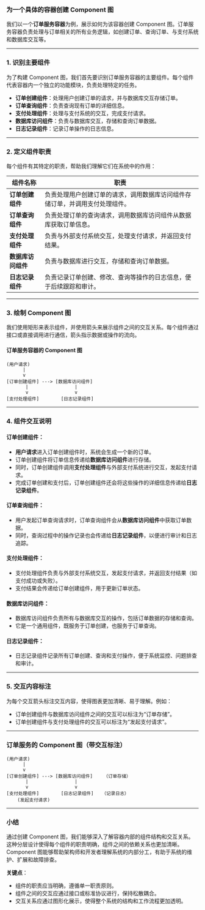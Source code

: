 ### 为一个具体的容器创建 Component 图

我们以一个**订单服务容器**为例，展示如何为该容器创建 Component 图。订单服务容器负责处理与订单相关的所有业务逻辑，如创建订单、查询订单、与支付系统和数据库交互等。

---

### 1. **识别主要组件**

为了构建 Component 图，我们首先要识别订单服务容器的主要组件。每个组件代表容器内一个独立的功能模块，负责处理特定的任务。

- **订单创建组件**：处理用户创建订单的请求，并与数据库交互存储订单。
- **订单查询组件**：负责查询现有订单的详细信息。
- **支付处理组件**：处理与支付系统的交互，完成支付请求。
- **数据库访问组件**：负责与数据库交互，存储和查询订单数据。
- **日志记录组件**：记录订单操作的日志信息。

---

### 2. **定义组件职责**

每个组件有其特定的职责，帮助我们理解它们在系统中的作用：

| **组件名称**          | **职责**                                                                 |
| --------------------- | ----------------------------------------------------------------------- |
| **订单创建组件**       | 负责处理用户创建订单的请求，调用数据库访问组件存储订单，并调用支付处理组件。    |
| **订单查询组件**       | 负责处理订单的查询请求，调用数据库访问组件从数据库获取订单信息。                 |
| **支付处理组件**       | 负责与外部支付系统交互，处理支付请求，并返回支付结果。                         |
| **数据库访问组件**     | 负责与数据库进行交互，存储和查询订单数据。                                     |
| **日志记录组件**       | 负责记录订单创建、修改、查询等操作的日志信息，便于后续跟踪和审计。                 |

---

### 3. **绘制 Component 图**

我们使用矩形来表示组件，并使用箭头来展示组件之间的交互关系。每个组件通过接口或直接调用进行通信，箭头指示数据或操作的流向。

#### 订单服务容器的 Component 图

```
(用户请求)
      |
      v
[订单创建组件] ---> [数据库访问组件]
       |                 |
       v                 v
[支付处理组件]        [日志记录组件]
```

---

### 4. **组件交互说明**

#### **订单创建组件**：
- **用户请求**进入订单创建组件时，系统会生成一个新的订单。
- 订单创建组件将订单信息传递给**数据库访问组件**进行存储。
- 同时，订单创建组件调用**支付处理组件**与外部支付系统进行交互，发起支付请求。
- 完成订单创建和支付后，订单创建组件还会将这些操作的详细信息传递给**日志记录组件**。

#### **订单查询组件**：
- 用户发起订单查询请求时，订单查询组件会从**数据库访问组件**中获取订单数据。
- 同时，查询过程中的操作记录也会传递给**日志记录组件**，以便进行审计和日志追踪。

#### **支付处理组件**：
- 支付处理组件负责与外部支付系统交互，发起支付请求，并返回支付结果（如支付成功或失败）。
- 支付结果会传递给订单创建组件，用于更新订单状态。

#### **数据库访问组件**：
- 数据库访问组件负责所有与数据库交互的操作，包括订单数据的存储和查询。
- 它是一个通用组件，既服务于订单创建，也服务于订单查询。

#### **日志记录组件**：
- 日志记录组件记录所有订单创建、查询和支付操作，便于系统监控、问题排查和审计。

---

### 5. **交互内容标注**

为每个交互箭头标注交互内容，使得图表更加清晰、易于理解。例如：
- 订单创建组件与数据库访问组件之间的交互可以标注为“订单存储”。
- 订单创建组件与支付处理组件的交互可以标注为“发起支付请求”。

---

### 订单服务的 Component 图（带交互标注）

```
(用户请求)
      |
      v
[订单创建组件] ---> [数据库访问组件]    （订单存储）
       |                 |
       v                 v
[支付处理组件]        [日志记录组件]   （记录日志）
    (发起支付请求)
```

---

### 小结

通过创建 Component 图，我们能够深入了解容器内部的组件结构和交互关系。这种分层设计使得每个组件的职责明确，组件之间的依赖关系也更加清晰。Component 图能够帮助架构师和开发者理解系统的内部分工，有助于系统的维护、扩展和故障排查。

**关键点**：
- 组件的职责应当明确，遵循单一职责原则。
- 组件之间的交互应通过接口或标准协议进行，保持松散耦合。
- 交互关系应通过图形化展示，使得整个系统的结构和工作流程更加透明。
